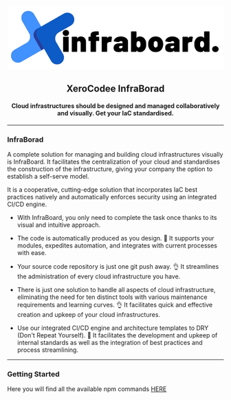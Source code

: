 <p align="center"><img src="./public/logo.png" alt="InfraBorad"/></p>

<h2 align="center">XeroCodee InfraBorad</h2>

<h4 align="center"> Cloud infrastructures should be designed and managed collaboratively and visually. Get your IaC standardised.</h4>

---

### InfraBorad

A complete solution for managing and building cloud infrastructures visually is InfraBoard. It facilitates the centralization of your cloud and standardises the construction of the infrastructure, giving your company the option to establish a self-serve model.

It is a cooperative, cutting-edge solution that incorporates IaC best practices natively and automatically enforces security using an integrated CI/CD engine.

- With InfraBoard, you only need to complete the task once thanks to its visual and intuitive approach.

- The code is automatically produced as you design. 📌 It supports your modules, expedites automation, and integrates with current processes with ease.

- Your source code repository is just one git push away. 👌 It streamlines the administration of every cloud infrastructure you have.

- There is just one solution to handle all aspects of cloud infrastructure, eliminating the need for ten distinct tools with various maintenance requirements and learning curves. 👌 It facilitates quick and effective creation and upkeep of your cloud infrastructures.

- Use our integrated CI/CD engine and architecture templates to DRY (Don't Repeat Yourself). 📌 It facilitates the development and upkeep of internal standards as well as the integration of best practices and process streamlining.

---

### Getting Started
Here you will find all the available npm commands [HERE](https://github.com/xerocodee/InfraBoard/wiki/Getting-Started)